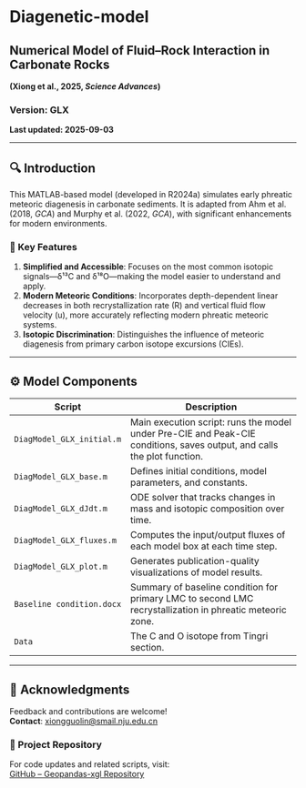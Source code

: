 # Diagenetic-model

## Numerical Model of Fluid–Rock Interaction in Carbonate Rocks  

**(Xiong et al., 2025, _Science Advances_)**

### Version: GLX  

**Last updated: 2025-09-03**

---

## 🔍 Introduction

This MATLAB-based model (developed in R2024a) simulates early phreatic meteoric diagenesis in carbonate sediments. It is adapted from Ahm et al. (2018, _GCA_) and Murphy et al. (2022, _GCA_), with significant enhancements for modern environments.

### 🔧 Key Features

1. **Simplified and Accessible**: Focuses on the most common isotopic signals—δ¹³C and δ¹⁸O—making the model easier to understand and apply.
2. **Modern Meteoric Conditions**: Incorporates depth-dependent linear decreases in both recrystallization rate (R) and vertical fluid flow velocity (u), more accurately reflecting modern phreatic meteoric systems.
3. **Isotopic Discrimination**: Distinguishes the influence of meteoric diagenesis from primary carbon isotope excursions (CIEs).

---

## ⚙️ Model Components

| Script                    | Description                                                  |
| ------------------------- | ------------------------------------------------------------ |
| `DiagModel_GLX_initial.m` | Main execution script: runs the model under Pre-CIE and Peak-CIE conditions, saves output, and calls the plot function. |
| `DiagModel_GLX_base.m`    | Defines initial conditions, model parameters, and constants. |
| `DiagModel_GLX_dJdt.m`    | ODE solver that tracks changes in mass and isotopic composition over time. |
| `DiagModel_GLX_fluxes.m`  | Computes the input/output fluxes of each model box at each time step. |
| `DiagModel_GLX_plot.m`    | Generates publication-quality visualizations of model results. |
| `Baseline condition.docx` | Summary of baseline condition for primary LMC to second LMC recrystallization in phreatic meteoric zone. |
| `Data`                    | The C and O isotope from Tingri section. |

---

## 📧 Acknowledgments

Feedback and contributions are welcome!  
**Contact**: [xiongguolin@smail.nju.edu.cn](mailto:xiongguolin@smail.nju.edu.cn)

### 🔗 Project Repository

For code updates and related scripts, visit:  
[GitHub – Geopandas-xgl Repository](https://github.com/Geopandas-xgl/Diagenetic-model)
